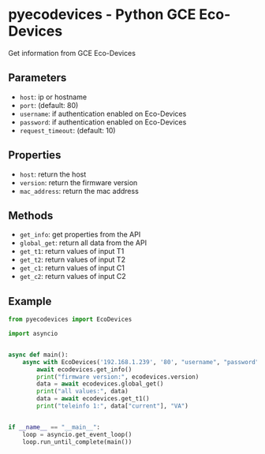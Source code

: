 # pyecodevices - Python GCE Eco-Devices

Get information from GCE Eco-Devices

## Parameters

- `host`: ip or hostname
- `port`: (default: 80)
- `username`: if authentication enabled on Eco-Devices
- `password`: if authentication enabled on Eco-Devices
- `request_timeout`: (default: 10)

## Properties

- `host`: return the host
- `version`: return the firmware version
- `mac_address`: return the mac address

## Methods

- `get_info`: get properties from the API
- `global_get`: return all data from the API
- `get_t1`: return values of input T1
- `get_t2`: return values of input T2
- `get_c1`: return values of input C1
- `get_c2`: return values of input C2

## Example

```python
from pyecodevices import EcoDevices

import asyncio


async def main():
    async with EcoDevices('192.168.1.239', '80', "username", "password") as ecodevices:
        await ecodevices.get_info()
        print("firmware version:", ecodevices.version)
        data = await ecodevices.global_get()
        print("all values:", data)
        data = await ecodevices.get_t1()
        print("teleinfo 1:", data["current"], "VA")


if __name__ == "__main__":
    loop = asyncio.get_event_loop()
    loop.run_until_complete(main())

```
